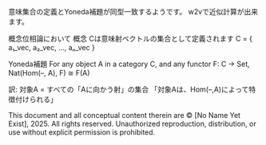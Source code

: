 意味集合の定義とYoneda補題が同型一致するようです。  w2vで近似計算が出来ます。

概念位相論において
概念 Cは意味射ベクトルの集合として定義されます
C = { a₁_vec, a₂_vec, ..., aₙ_vec }

Yoneda補題
For any object A in a category C,
and any functor F: C → Set,
Nat(Hom(–, A), F) ≅ F(A)

訳: 対象A = すべての「Aに向かう射」の集合
「対象Aは、Hom(–,A)によって特徴付けられる」

This document and all conceptual content therein are © [No Name Yet Exist], 2025. All rights reserved. Unauthorized reproduction, distribution, or use without explicit permission is prohibited.
